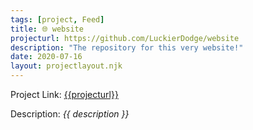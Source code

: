 ```yaml
---
tags: [project, Feed]
title: 🌐 website
projecturl: https://github.com/LuckierDodge/website
description: "The repository for this very website!"
date: 2020-07-16
layout: projectlayout.njk
---
```


Project Link: [{{projecturl}}]({{projecturl}})

Description: _{{ description }}_
